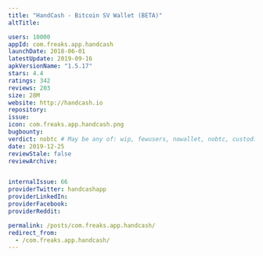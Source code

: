 ```yaml
---
title: "HandCash - Bitcoin SV Wallet (BETA)"
altTitle: 

users: 10000
appId: com.freaks.app.handcash
launchDate: 2018-06-01
latestUpdate: 2019-09-16
apkVersionName: "1.5.17"
stars: 4.4
ratings: 342
reviews: 203
size: 28M
website: http://handcash.io
repository: 
issue: 
icon: com.freaks.app.handcash.png
bugbounty: 
verdict: nobtc # May be any of: wip, fewusers, nowallet, nobtc, custodial, nosource, nonverifiable, verifiable, bounty
date: 2019-12-25
reviewStale: false
reviewArchive:


internalIssue: 66
providerTwitter: handcashapp
providerLinkedIn: 
providerFacebook: 
providerReddit: 

permalink: /posts/com.freaks.app.handcash/
redirect_from:
  - /com.freaks.app.handcash/
---
```



